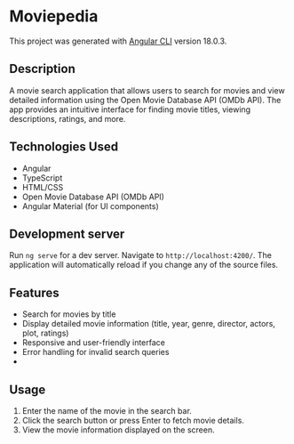 # Moviepedia

This project was generated with [Angular CLI](https://github.com/angular/angular-cli) version 18.0.3.
## **Description**
A movie search application that allows users to search for movies and view detailed information using the Open Movie Database API (OMDb API). The app provides an intuitive interface for finding movie titles, viewing descriptions, ratings, and more.

## Technologies Used
- Angular
- TypeScript
- HTML/CSS
- Open Movie Database API (OMDb API)
- Angular Material (for UI components)
  
## Development server

Run `ng serve` for a dev server. Navigate to `http://localhost:4200/`. The application will automatically reload if you change any of the source files.

## Features
- Search for movies by title
- Display detailed movie information (title, year, genre, director, actors, plot, ratings)
- Responsive and user-friendly interface
- Error handling for invalid search queries
- 
## Usage
1. Enter the name of the movie in the search bar.
2. Click the search button or press Enter to fetch movie details.
3. View the movie information displayed on the screen.

